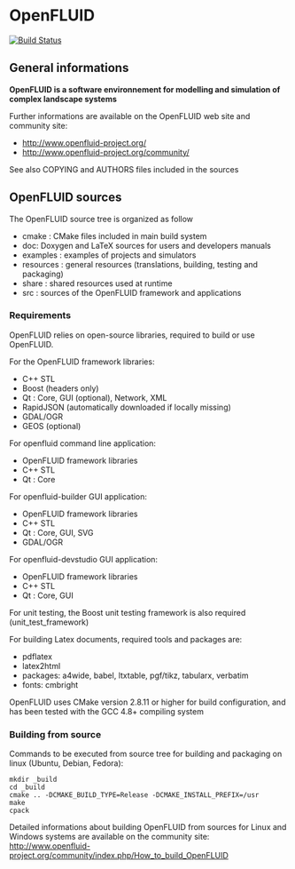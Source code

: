 OpenFLUID
=========

[![Build Status](https://travis-ci.org/OpenFLUID/openfluid.svg?branch=develop)](https://travis-ci.org/OpenFLUID/openfluid)


## General informations

**OpenFLUID is a software environnement for modelling and simulation
of complex landscape systems**

Further informations are available on the OpenFLUID web site and community site:  
- http://www.openfluid-project.org/
- http://www.openfluid-project.org/community/

See also COPYING and AUTHORS files included in the sources


## OpenFLUID sources 

The OpenFLUID source tree is organized as follow
- cmake : CMake files included in main build system 
- doc: Doxygen and LaTeX sources for users and developers manuals
- examples : examples of projects and simulators
- resources : general resources (translations, building, testing and packaging)
- share : shared resources used at runtime
- src : sources of the OpenFLUID framework and applications


### Requirements

OpenFLUID relies on open-source libraries, required to build or use OpenFLUID.

For the OpenFLUID framework libraries:
  - C++ STL
  - Boost (headers only)
  - Qt : Core, GUI (optional), Network, XML
  - RapidJSON (automatically downloaded if locally missing)
  - GDAL/OGR
  - GEOS (optional)

For openfluid command line application:
  - OpenFLUID framework libraries
  - C++ STL
  - Qt : Core 

For openfluid-builder GUI application:
  - OpenFLUID framework libraries
  - C++ STL
  - Qt : Core, GUI, SVG
  - GDAL/OGR

For openfluid-devstudio GUI application:
  - OpenFLUID framework libraries
  - C++ STL
  - Qt : Core, GUI

For unit testing, the Boost unit testing framework is also required 
(unit_test_framework)

For building Latex documents, required tools and packages are:
  - pdflatex
  - latex2html
  - packages: a4wide, babel, ltxtable, pgf/tikz, tabularx, verbatim
  - fonts: cmbright

OpenFLUID uses CMake version 2.8.11 or higher for build configuration, 
and has been tested with the GCC 4.8+ compiling system


### Building from source

Commands to be executed from source tree for building and packaging on linux (Ubuntu, Debian, Fedora):

    mkdir _build
    cd _build
    cmake .. -DCMAKE_BUILD_TYPE=Release -DCMAKE_INSTALL_PREFIX=/usr
    make
    cpack
    
Detailed informations about building OpenFLUID from sources for Linux and Windows systems 
are available on the community site: 
http://www.openfluid-project.org/community/index.php/How_to_build_OpenFLUID


